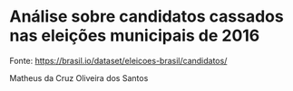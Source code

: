 # Análise sobre candidatos cassados nas eleições municipais de 2016

Fonte: https://brasil.io/dataset/eleicoes-brasil/candidatos/

Matheus da Cruz Oliveira dos Santos
